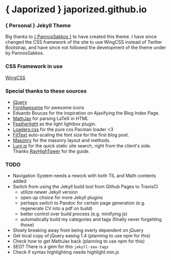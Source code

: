 # { Japorized } japorized.github.io
### { Personal } Jekyll Theme

Big thanks to [{ PannosSakkos }](https://github.com/PanosSakkos/personal-jekyll-theme) to have created this theme.
I have since changed the CSS framework of the site to use WingCSS instead of Twitter Bootstrap, and have since not followed the development of the theme under by PannosSakkos.

### CSS Framework in use
[WingCSS](https://github.com/KingPixil/wing)

### Special thanks to these sources
* [jQuery](http://jquery.com)
* [FontAwesome](http://fontawesome.io) for awesome icons
* Eduardo Boucas for the inspiration on Ajaxifying the Blog Index Page.
* [MathJax](https://www.mathjax.org/) for parsing LaTeX in HTML
* [Featherlight](http://noelboss.github.io/featherlight/) as the light lightbox plugin.
* [Loaders.css](https://connoratherton.com/loaders) for the pure css Pacman loader <3
* [FitText](https://github.com/davatron5000/FitText.js) auto-scaling the font size for the first blog post.
* [Masonry](https://masonry.desandro.com) for the masonry layout and methods.
* [Lunr.js](https://lunrjs.com) for the quick static site search, right from the client's side. Thanks [RayHighTower](http://rayhightower.com/blog/2016/01/04/how-to-make-lunrjs-jekyll-work-together/) for the guide.


### TODO
* Navigation System needs a rework with both TIL and Math contents added
* Switch from using the Jekyll build tool from Github Pages to TravisCI
  * utilize newer Jekyll version
  * open up choice for more Jekyll plugins
  * perhaps switch to Pandoc for certain page generation (e.g. regenerate CV into a pdf on build)
  * better control over build process (e.g. minifying js)
  * automatically build my categories and tags (finally never forgetting those)
* Slowly breaking away from being overly dependent on jQuery
* Get local copy of jQuery easing 1.4 (planning to use npm for this)
* Check how to get MathJax back (planning to use npm for this)
* SEO? There is a gem for this `jekyll-seo-tags`
* Check if syntax highlighting needs highlight.min.js
